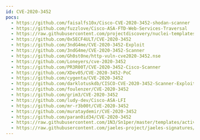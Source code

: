 ```yaml
---
id: CVE-2020-3452
pocs:
  - https://github.com/faisalfs10x/Cisco-CVE-2020-3452-shodan-scanner
  - https://github.com/fuzzlove/Cisco-ASA-FTD-Web-Services-Traversal
  - https://raw.githubusercontent.com/projectdiscovery/nuclei-templates/master/cves/2020/CVE-2020-3452.yaml
  - https://github.com/0x5ECF4ULT/CVE-2020-3452
  - https://github.com/3ndG4me/CVE-2020-3452-Exploit
  - https://github.com/3ndG4me/CVE-2020-3452-Scanner
  - https://github.com/Gh0st0ne/http-vuln-cve2020-3452.nse
  - https://github.com/Loneyers/cve-2020-3452
  - https://github.com/PR3R00T/CVE-2020-3452-Cisco-Scanner
  - https://github.com/XDev05/CVE-2020-3452-PoC
  - https://github.com/cygenta/CVE-2020-3452
  - https://github.com/darklotuskdb/CISCO-CVE-2020-3452-Scanner-Exploiter
  - https://github.com/foulenzer/CVE-2020-3452
  - https://github.com/grim3/CVE-2020-3452
  - https://github.com/ludy-dev/Cisco-ASA-LFI
  - https://github.com/mr-r3b00t/CVE-2020-3452
  - https://github.com/murataydemir/CVE-2020-3452
  - https://github.com/paran0id34/CVE-2020-3452
  - https://raw.githubusercontent.com/1N3/Sn1per/master/templates/active/CVE-2020-3452_-_Cisco_ASA-FTD_Arbitrary_File_Reading_Vulnerability.sh
  - https://raw.githubusercontent.com/jaeles-project/jaeles-signatures/master/cves/cisco-asa-path-traversal-cve-2020-3452.yaml
---
```

